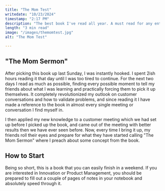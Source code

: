 ```yaml
---
title: "The Mom Test"
writedate: "10/23/2024"
timestamp: "2:17 PM"
description: "The best book I've read all year. A must read for any entrepreneur, product manager, or innovator. At only 120 pages, this book is crammed full of information about how to talk to customers and validate your idea. Here's what you will learn... "
length: "3 min read"
image: "/images/themomtest.jpg"
alt: "The Mom Test"

---
```


## "The Mom Sermon"

After picking this book up last Sunday, I was instantly hooked. I spent 2ish hours reading it that day until I was too tired to continue. For the next two days I read as much as possible, finding every possible moment to tell my friends about what I was learning and practically forcing them to pick it up themselves. It completely revolutionized my outlook on customer conversations and how to validate problems, and since reading it I have made a reference to the book in almost every single meeting or conversation I find myself in.

I then applied my new knowledge to a customer meeting which we had set up before I picked up the book, and came out of the meeting with better results then we have ever seen before. Now, every time I bring it up, my friends roll their eyes and prepare for what they have started calling "The Mom Sermon" where I preach about some concept from the book.

## How to Start

Being so short, this is a book that you can easily finish in a weekend. If you are interested in Innovation or Product Management, you should be prepared to fill out a couple of pages of notes in your notebook and absolutely speed through it.